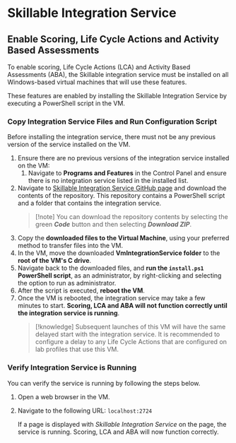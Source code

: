 # Skillable Integration Service

## Enable Scoring, Life Cycle Actions and Activity Based Assessments

To enable scoring, Life Cycle Actions (LCA) and Activity Based Assessments (ABA), the Skillable integration service must be installed on all Windows-based virtual machines that will use these features.

These features are enabled by installing the Skillable Integration Service by executing a PowerShell script in the VM. 

### Copy Integration Service Files and Run Configuration Script 

Before installing the integration service, there must not be any previous version of the service installed on the VM. 

1. Ensure there are no previous versions of the integration service installed on the VM: 
	1. Navigate to **Programs and Features** in the Control Panel and ensure there is no integration service listed in the installed list. 
1. Navigate to [Skillable Integration Service GitHub page](https://github.com/LearnOnDemandSystems/Skillable-Integration-Service) and download the contents of the repository. This repository contains a PowerShell script and a folder that contains the integration service. 
    >[!note] You can download the repository contents by selecting the green **_Code_** button and then selecting **_Download ZIP_**. 
1. Copy the **downloaded files to the Virtual Machine**, using your preferred method to transfer files into the VM. 
1. In the VM, move the downloaded **VmIntegrationService folder** to the **root of the VM's C drive**. 
1. Navigate back to the downloaded files, and **run the `install.ps1` PowerShell script**, as an administrator, by right-clicking and selecting the option to run as administrator. 
1. After the script is executed, **reboot the VM**.
1. Once the VM is rebooted, the integration service may take a few minutes to start. **Scoring, LCA and ABA will not function correctly until the integration service is running**. 
    >[!knowledge] Subsequent launches of this VM will have the same delayed start with the integration service. It is recommended to configure a delay to any Life Cycle Actions that are configured on lab profiles that use this VM. 

### Verify Integration Service is Running 

You can verify the service is running by following the steps below. 

1. Open a web browser in the VM. 
1. Navigate to the following URL: `localhost:2724`

    If a page is displayed with _Skillable Integration Service_ on the page, the service is running. Scoring, LCA and ABA will now function correctly.

